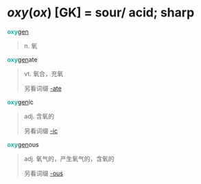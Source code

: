 # _oxy_(_ox_) [GK] = sour/ acid; sharp

<b style="color: #20B2AA;">oxy</b>[gen](_gen_.md)
> n. 氧

<b style="color: #20B2AA;">oxy</b>[gen](_gen_.md)ate
> vt. 氧合，充氧
>
> 另看词缀 [-ate](-ate.md)

<b style="color: #20B2AA;">oxy</b>[gen](_gen_.md)ic
> adj. 含氧的
>
> 另看词缀 [-ic](-ic.md)

<b style="color: #20B2AA;">oxy</b>[gen](_gen_.md)ous
> adj. 氧气的，产生氧气的，含氧的
>
> 另看词缀 [-ous](-ous.md)